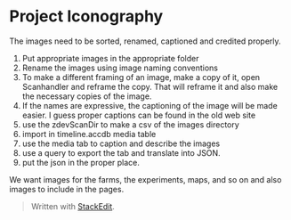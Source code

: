 ﻿# Project Iconography	
The images need to be sorted, renamed, captioned and credited properly. 

 1. Put appropriate images in the appropriate folder
 2. Rename the images using image naming conventions
 3. To make a different framing of an image, make a copy of it, open Scanhandler and reframe the copy. That will reframe it and also make the necessary copies of the image. 
 4. If the names are expressive, the captioning of the image will be made easier. I guess proper captions can be found in the old web site
 5. use the zdevScanDir to make a csv of the images directory
 6. import in timeline.accdb media table 
 7. use the media tab to caption and describe the images
 8. use a query to export the tab and translate into JSON. 
 9. put the json in the proper place.

We want images for the farms, the experiments, maps, and so on and also images to include in the pages. 




> Written with [StackEdit](https://stackedit.io/).
